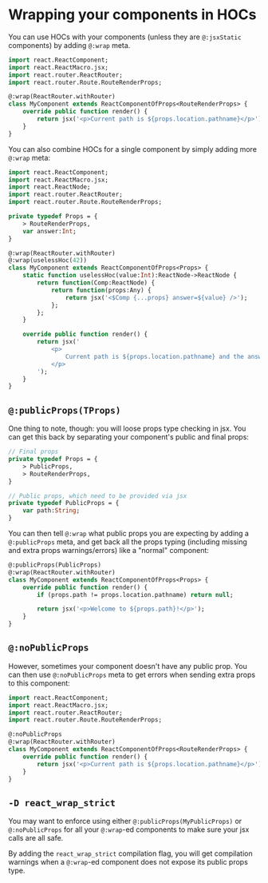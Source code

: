 # Wrapping your components in HOCs

You can use HOCs with your components (unless they are `@:jsxStatic` components)
by adding `@:wrap` meta.

```haxe
import react.ReactComponent;
import react.ReactMacro.jsx;
import react.router.ReactRouter;
import react.router.Route.RouteRenderProps;

@:wrap(ReactRouter.withRouter)
class MyComponent extends ReactComponentOfProps<RouteRenderProps> {
	override public function render() {
		return jsx('<p>Current path is ${props.location.pathname}</p>');
	}
}
```

You can also combine HOCs for a single component by simply adding more `@:wrap`
meta:

```haxe
import react.ReactComponent;
import react.ReactMacro.jsx;
import react.ReactNode;
import react.router.ReactRouter;
import react.router.Route.RouteRenderProps;

private typedef Props = {
	> RouteRenderProps,
	var answer:Int;
}

@:wrap(ReactRouter.withRouter)
@:wrap(uselessHoc(42))
class MyComponent extends ReactComponentOfProps<Props> {
	static function uselessHoc(value:Int):ReactNode->ReactNode {
		return function(Comp:ReactNode) {
			return function(props:Any) {
				return jsx('<$Comp {...props} answer=${value} />');
			};
		};
	}

	override public function render() {
		return jsx('
			<p>
				Current path is ${props.location.pathname} and the answer is ${props.answer}
			</p>
		');
	}
}
```

## `@:publicProps(TProps)`

One thing to note, though: you will loose props type checking in jsx. You can
get this back by separating your component's public and final props:

```haxe
// Final props
private typedef Props = {
	> PublicProps,
	> RouteRenderProps,
}

// Public props, which need to be provided via jsx
private typedef PublicProps = {
	var path:String;
}
```

You can then tell `@:wrap` what public props you are expecting by adding a
`@:publicProps` meta, and get back all the props typing (including missing and
extra props warnings/errors) like a "normal" component:

```haxe
@:publicProps(PublicProps)
@:wrap(ReactRouter.withRouter)
class MyComponent extends ReactComponentOfProps<Props> {
	override public function render() {
		if (props.path != props.location.pathname) return null;

		return jsx('<p>Welcome to ${props.path}!</p>');
	}
}
```

## `@:noPublicProps`

However, sometimes your component doesn't have any public prop. You can then use
`@:noPublicProps` meta to get errors when sending extra props to this component:

```haxe
import react.ReactComponent;
import react.ReactMacro.jsx;
import react.router.ReactRouter;
import react.router.Route.RouteRenderProps;

@:noPublicProps
@:wrap(ReactRouter.withRouter)
class MyComponent extends ReactComponentOfProps<RouteRenderProps> {
	override public function render() {
		return jsx('<p>Current path is ${props.location.pathname}</p>');
	}
}
```

## `-D react_wrap_strict`

You may want to enforce using either `@:publicProps(MyPublicProps)` or
`@:noPublicProps` for all your `@:wrap`-ed components to make sure your jsx
calls are all safe.

By adding the `react_wrap_strict` compilation flag, you will get compilation
warnings when a `@:wrap`-ed component does not expose its public props type.

